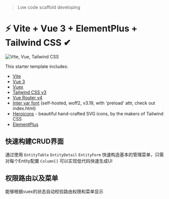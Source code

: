 > Low code scaffold developing

# ⚡ Vite + Vue 3 + ElementPlus + Tailwind CSS ✔

![Vite, Vue, Tailwind CSS](https://user-images.githubusercontent.com/11320080/111277027-a9384c00-8640-11eb-8323-21889bd7c609.png)

This starter template includes:

- [Vite](https://vitejs.dev/guide/)
- [Vue 3](https://v3.vuejs.org/guide/introduction.html)
- [Vuex]()
- [Tailwind CSS v3](https://tailwindcss.com/docs/configuration)
- [Vue Router v4](https://github.com/vuejs/vue-router-next)
- [Inter var font](https://github.com/rsms/inter) (self-hosted, woff2, v3.19, with 'preload' attr, check out index.html)
- [Heroicons](https://github.com/tailwindlabs/heroicons#vue) - beautiful hand-crafted SVG icons,
  by the makers of Tailwind CSS
- [ElementPlus]()

## 快速构建CRUD界面

通过使用 `EntityTable` `EntityDetail` `EntityForm` 快速构造基本的管理菜单，只需对每个Entity配置 `Column[]`  可以实现低代码快速生成UI

## 权限路由以及菜单

能够根据vuex的状态自动校验路由权限和菜单显示
